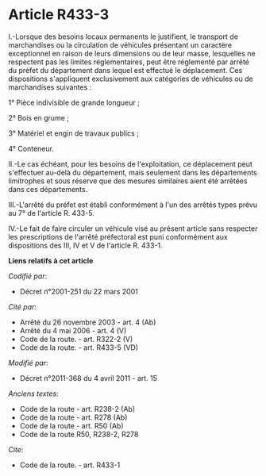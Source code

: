 # Article R433-3

I.-Lorsque des besoins locaux permanents le justifient, le transport de marchandises ou la circulation de véhicules
présentant un caractère exceptionnel en raison de leurs dimensions ou de leur masse, lesquelles ne respectent pas les limites
réglementaires, peut être réglementé par arrêté du préfet du département dans lequel est effectué le déplacement. Ces
dispositions s'appliquent exclusivement aux catégories de véhicules ou de marchandises suivantes : 

1° Pièce indivisible de grande longueur ; 

2° Bois en grume ; 

3° Matériel et engin de travaux publics ; 

4° Conteneur. 

II.-Le cas échéant, pour les besoins de l'exploitation, ce déplacement peut s'effectuer au-delà du département, mais
seulement dans les départements limitrophes et sous réserve que des mesures similaires aient été arrêtées dans ces
départements. 

III.-L'arrêté du préfet est établi conformément à l'un des arrêtés types prévu au 7° de l'article R. 433-5. 

IV.-Le fait de faire circuler un véhicule visé au présent article sans respecter les prescriptions de l'arrêté préfectoral
est puni conformément aux dispositions des III, IV et V de l'article R. 433-1.

**Liens relatifs à cet article**

_Codifié par_:

  - Décret n°2001-251 du 22 mars 2001

_Cité par_:

  - Arrêté du 26 novembre 2003 - art. 4 (Ab)
  - Arrêté du 4 mai 2006 - art. 4 (V)
  - Code de la route. - art. R322-2 (V)
  - Code de la route. - art. R433-5 (VD)

_Modifié par_:

  - Décret n°2011-368 du 4 avril 2011 - art. 15

_Anciens textes_:

  - Code de la route - art. R238-2 (Ab)
  - Code de la route - art. R278 (Ab)
  - Code de la route - art. R50 (Ab)
  - Code de la route R50, R238-2, R278

_Cite_:

  - Code de la route. - art. R433-1
